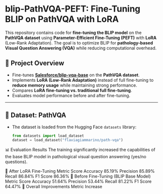 # blip-PathVQA-PEFT: Fine-Tuning BLIP on PathVQA with LoRA

This repository contains code for **fine-tuning the BLIP model** on the **PathVQA dataset** using **Parameter-Efficient Fine-Tuning (PEFT)** with **LoRA** (Low-Rank Adaptation). The goal is to optimize BLIP for **pathology-based Visual Question Answering (VQA)** while reducing computational overhead.

## 🚀 Project Overview
- Fine-tunes **[Salesforce/blip-vqa-base](https://huggingface.co/Salesforce/blip-vqa-base)** on the **PathVQA dataset**.
- Implements **LoRA (Low-Rank Adaptation)** instead of full fine-tuning to **reduce memory usage** while maintaining strong performance.
- Compares **LoRA fine-tuning vs. traditional full fine-tuning**.
- Evaluates model performance before and after fine-tuning.

---

## 📂 Dataset: PathVQA
- The dataset is loaded from the Hugging Face `datasets` library:
  ```python
  from datasets import load_dataset
  dataset = load_dataset("flaviagiammarino/path-vqa")

📊 Evaluation Results
The training significantly increased the capabilities of the base BLIP model in pathological visual question answering (yes/no questions).

🔹 After LoRA Fine-Tuning
Metric	Score
Accuracy	85.19%
Precision	85.89%
Recall	86.84%
F1 Score	86.36%
🔹 Before Fine-Tuning (BLIP Base Model)
Metric	Score
Accuracy	51.64%
Precision	53.44%
Recall	81.22%
F1 Score	64.47%
🔹 Overall Improvements
Metric	Increase
